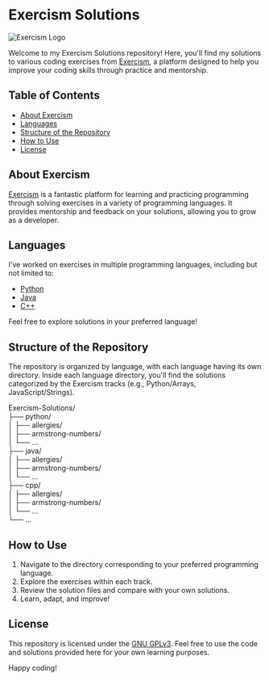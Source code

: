 # Exercism Solutions

![Exercism Logo](https://github.com/exercism/website-icons/blob/main/exercism/logo-icon.svg)

Welcome to my Exercism Solutions repository! Here, you'll find my solutions to various coding exercises from [Exercism](https://exercism.io/), a platform designed to help you improve your coding skills through practice and mentorship.

## Table of Contents

- [About Exercism](#about-exercism)
- [Languages](#languages)
- [Structure of the Repository](#structure-of-the-repository)
- [How to Use](#how-to-use)
- [License](#license)

## About Exercism

[Exercism](https://exercism.io/) is a fantastic platform for learning and practicing programming through solving exercises in a variety of programming languages. It provides mentorship and feedback on your solutions, allowing you to grow as a developer.

## Languages

I've worked on exercises in multiple programming languages, including but not limited to:

- [Python](https://www.python.org/)
- [Java](https://www.java.com/)
- [C++](https://isocpp.org/)

Feel free to explore solutions in your preferred language!

## Structure of the Repository

The repository is organized by language, with each language having its own directory. Inside each language directory, you'll find the solutions categorized by the Exercism tracks (e.g., Python/Arrays, JavaScript/Strings).
  

Exercism-Solutions/  
  ├── python/  
  │ ├── allergies/  
  │ ├── armstrong-numbers/  
  │ └── ...  
  ├── java/  
  │ ├── allergies/  
  │ ├── armstrong-numbers/  
  │ └── ...  
  ├── cpp/  
  │ ├── allergies/   
  │ ├── armstrong-numbers/   
  │ └── ...  
  └── ...  
  

## How to Use

1. Navigate to the directory corresponding to your preferred programming language.
2. Explore the exercises within each track.
3. Review the solution files and compare with your own solutions.
4. Learn, adapt, and improve!

## License

This repository is licensed under the [GNU GPLv3](LICENSE). Feel free to use the code and solutions provided here for your own learning purposes.

Happy coding!
